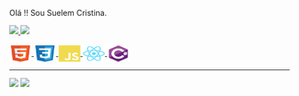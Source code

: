 Olá !! Sou Suelem Cristina.

  <a href="https://github.com/SuelemCristina">
  <img height="180em" src="https://github-readme-stats.vercel.app/api?username=SuelemCristina&show_icons=true&theme=synthwave&include_all_commits=true&count_private=true"/>
  <img height="180em" src="https://github-readme-stats.vercel.app/api/top-langs/?username=SuelemCristina&layout=compact&langs_count=7&theme=synthwave"/>
</div>

  <div style="display: inline_block"><br>
  <img align="center" alt="SuelemHTML" height="30" width="40" src="https://raw.githubusercontent.com/devicons/devicon/master/icons/html5/html5-original.svg">
  <img align="center" alt="SuelemCSS" height="30" width="40" src="https://raw.githubusercontent.com/devicons/devicon/master/icons/css3/css3-original.svg">
  <img align="center" alt="SuelemJs" height="30" width="40" src="https://raw.githubusercontent.com/devicons/devicon/master/icons/javascript/javascript-plain.svg">
  <img align="center" alt="SuelemReact" height="30" width="40" src="https://raw.githubusercontent.com/devicons/devicon/master/icons/react/react-original.svg">
  <img align="center" alt="SuelemCsharp" height="30" width="40" src="https://raw.githubusercontent.com/devicons/devicon/master/icons/csharp/csharp-original.svg">   
</div>
<hr>
<div>
	<a href="https://wa.me/+5531982399196?text=Ol%C3%A1!!"	target_blank><img src="https://img.shields.io/badge/WhatsApp-25D366?style=for-the-badge&logo=whatsapp&logoColor=white" target_blank></a>
  <a href="https://www.linkedin.com/in/suelem-cristina-60140834/" target="_blank"><img src="https://img.shields.io/badge/-LinkedIn-%230077B5?style=for-the-badge&logo=linkedin&logoColor=white" target="_blank"></a> 
</div>

          
